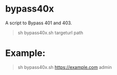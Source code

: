 # bypass40x
A script to Bypass 401 and 403.

> sh bypass40x.sh targeturl path

# Example:
> sh bypass40x.sh https://example.com admin
